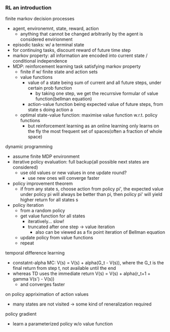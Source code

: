 ### RL an introduction

finite markov decision processes
- agent, environemnt, state, reward, action
  - anything that cannot be changed arbitrarily by the agent is considered envirionment
- episodic tasks: w/ a terminal state
- for continuing tasks, discount reward of future time step
- markov property: all information are encoded into current state / conditional independence
- MDP: reinforcement learning task satisfying markov property
  - finite if w/ finite state and action sets
  - value functions
    - value of a state being sum of current and all future steps, under certain prob function
      - by taking one step, we get the recurrsive formular of value function(bellman equation)
    - action-value function being expected value of future steps, from state s doing action a
  - optimal state-value function: maximise value function w.r.t. policy functions
    - but reinforcement learning as an online learning only learns on the fly the most frequent set of spaces(often a fraction of whole space)

dynamic programming
- assume finite MDP environment
- iterative policy evaluation: full backup(all possible next states are considered)
  - use old values or new values in one update round?
    - use new ones will converge faster
- policy improvement theorem
  - if from any state s, choose action from policy pi', the expected value under policy pi will always be better than pi, then policy pi' will yield higher return for all states s
- policy iteration
  - from a random policy
  - get value function for all states
    - iteratively... slow!
    - truncated after one step -> value iteration
      - also can be viewed as a fix point iteration of Bellman equation
  - update policy from value functions
  - repeat

temporal difference learning
- constatnt-alpha MC: V(s) = V(s) + alpha(G_t - V(s)), where the G_t is the final return from step t, not available until the end
- whereas TD uses the immediate return V(s) = V(s) + alpha(r_t+1 + gamma V(s') - V(s))
  - and converges faster

on policy appriximation of action values
- many states are not visited -> some kind of reneralization required

policy gradient
- learn a parameterized policy w/o value function